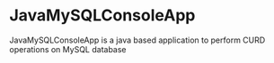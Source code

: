 # JavaMySQLConsoleApp
JavaMySQLConsoleApp is a java based application to perform CURD operations on MySQL database
